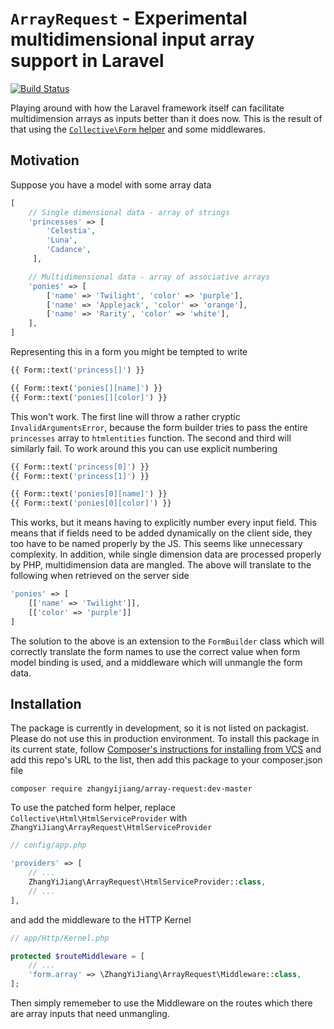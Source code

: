 # `ArrayRequest` - Experimental multidimensional input array support in Laravel

[![Build Status](https://travis-ci.org/ZhangYiJiang/array-request.svg?branch=master)](https://travis-ci.org/ZhangYiJiang/array-request)

Playing around with how the Laravel framework itself can facilitate multidimension arrays as inputs better than it does now. This is the result of that using the [`Collective\Form` helper](laravelcollective.com/docs/5.2/html) and some middlewares.

## Motivation

Suppose you have a model with some array data


```php
[
    // Single dimensional data - array of strings
    'princesses' => [
        'Celestia',
        'Luna',
        'Cadance',
     ],

    // Multidimensional data - array of associative arrays
    'ponies' => [
        ['name' => 'Twilight', 'color' => 'purple'],
        ['name' => 'Applejack', 'color' => 'orange'],
        ['name' => 'Rarity', 'color' => 'white'],
    ],
]
```

Representing this in a form you might be tempted to write

```php
{{ Form::text('princess[]') }}

{{ Form::text('ponies[][name]') }}
{{ Form::text('ponies[][color]') }}
```

This won't work. The first line will throw a rather cryptic `InvalidArgumentsError`, because the form builder tries to pass the entire `princesses` array to `htmlentities` function. The second and third will similarly fail. To work around this you can use
explicit numbering

```php
{{ Form::text('princess[0]') }}
{{ Form::text('princess[1]') }}

{{ Form::text('ponies[0][name]') }}
{{ Form::text('ponies[0][color]') }}
```

This works, but it means having to explicitly number every input field. This means that if fields need to be added dynamically on the client side, they too have to be named properly by the JS. This seems like unnecessary complexity. In addition, while single dimension data are processed properly by PHP, multidimension data are mangled. The above will translate to the following when retrieved on the server side

```php
'ponies' => [
    [['name' => 'Twilight']],
    [['color' => 'purple']]
]
```
The solution to the above is an extension to the `FormBuilder` class which will correctly translate the form names to use the correct value when form model binding is used, and a middleware which will unmangle the form data.

## Installation

The package is currently in development, so it is not listed on packagist. Please do not use this in production environment. To install this package in its current state, follow [Composer's instructions for installing from VCS](https://getcomposer.org/doc/05-repositories.md#vcs) and add this repo's URL to the list, then add this package to your composer.json file

```
composer require zhangyijiang/array-request:dev-master
```

To use the patched form helper, replace `Collective\Html\HtmlServiceProvider` with `ZhangYiJiang\ArrayRequest\HtmlServiceProvider`

```php
// config/app.php

'providers' => [
    // ...
    ZhangYiJiang\ArrayRequest\HtmlServiceProvider::class,
    // ...
],
```

and add the middleware to the HTTP Kernel

```php
// app/Http/Kernel.php

protected $routeMiddleware = [
    // ...
    'form.array' => \ZhangYiJiang\ArrayRequest\Middleware::class,
];
```

Then simply rememeber to use the Middleware on the routes which there are array inputs that need unmangling.